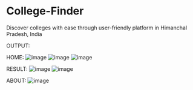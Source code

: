 # College-Finder
Discover colleges with ease through  user-friendly platform in Himanchal Pradesh, India

OUTPUT:

HOME:
![image](https://github.com/SourabGarg/College-Finder/assets/112079423/6ecc5b0c-e163-4c3d-b44e-84ff28986e41)
![image](https://github.com/SourabGarg/College-Finder/assets/112079423/31beecdc-5161-4e8b-8020-a514973561ae)
![image](https://github.com/SourabGarg/College-Finder/assets/112079423/8b71e3e9-2a3e-4ded-ab65-6f03833492c5)


RESULT:
![image](https://github.com/SourabGarg/College-Finder/assets/112079423/1f2ac6eb-fe91-4f61-a220-3ee1aec6a6dc)
![image](https://github.com/SourabGarg/College-Finder/assets/112079423/bbccd883-6ea0-42cc-aef2-9ebd6cb00269)


ABOUT:
![image](https://github.com/SourabGarg/College-Finder/assets/112079423/ff52b8f2-3270-4f38-829c-7f8034be26f4)
